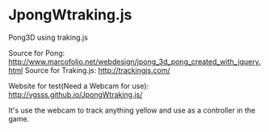 # JpongWtraking.js
Pong3D using traking.js 

Source for Pong: http://www.marcofolio.net/webdesign/jpong_3d_pong_created_with_jquery.html
Source for Traking.js: http://trackingjs.com/

Website for test(Need a Webcam for use): http://vgsss.github.io/JpongWtraking.js/

It's use the webcam to track anything yellow and use as a controller in the game.
